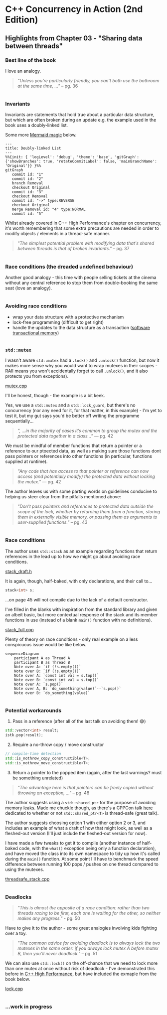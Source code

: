 # C++ Concurrency in Action (2nd Edition)

## Highlights from Chapter 03 - "Sharing data between threads"

### Best line of the book
I love an analogy.
> _"Unless you’re particularly friendly, you can’t both use the bathroom at the same time, ..."_ – pg. 36

#
### Invariants
Invariants are statements that hold true about a particular data structure, but which are often broken during an update e.g. the example used in the book uses a doubly-linked list.

Some more [Mermaid magic](https://mermaid.js.org/syntax/gitgraph.html) below.

```mermaid
---
title: Doubly-linked List
---
%%{init: { 'logLevel': 'debug', 'theme': 'base', 'gitGraph': {'showBranches': true, 'rotateCommitLabel': false, 'mainBranchName': 'Original'}} }%%
gitGraph
   commit id: "1"
   commit id: "2"
   branch Removal
   checkout Original
   commit id: "3"
   checkout Removal
   commit id: "->" type:REVERSE
   checkout Original
   merge Removal id: "4" type:NORMAL
   commit id: "5"
```
Whilst already covered in C++ High Performance's chapter on concurrency, it's worth remembering that some extra precautions are needed in order to modify objects / elements in a thread-safe manner.
> _"The simplest potential problem with modifying data that's shared between threads is that of broken invariants."_ – pg. 37

#
### Race conditions (the dreaded undefined behaviour)
Another good analogy - this time with people selling tickets at the cinema without any central reference to stop them from double-booking the same seat (love an analogy).

#
### Avoiding race conditions
* wrap your data structure with a protective mechanism
* lock-free programming (difficult to get right)
* handle the updates to the data structure as a transaction ([software transactional memory](https://en.wikipedia.org/wiki/Software_transactional_memory))

#
### `std::mutex`
I wasn't aware `std::mutex` had a `.lock()` and `.unlock()` function, but now it makes more sense why you would want to wrap mutexes in their scopes - RAII means you won't accidentally forget to call `.unlock()`, and it also protects you from exceptions).

[mutex.cpp](mutex.cpp)

I'll be honest, though - the example is a bit keek.

Yes, we use a `std::mutex` and a `std::lock_guard`, but there's no concurrency (nor any need for it, for that matter, in this example) - I'm yet to test it, but my gut says you'd be better off writing the programme sequentially...

>_", ...in the majority of cases it’s common to group the mutex and the protected data together in a class..."_ — pg. 42

We must be mindful of member functions that return a pointer or a reference to our ptoected data, as well as making sure those functions dont pass pointers or references into other functions (in particular, functions supplied at runtime).

>_"Any code that has access to that pointer or reference can now access (and potentially modify) the protected data without locking the mutex."_ — pg. 42

The author leaves us with some parting words on guidelines conducive to helping us steer clear from the pitfalls mentioned above:
> _"Don’t pass pointers and references to protected data outside the scope of the lock, whether by returning them from a function, storing them in externally visible memory, or passing them as arguments to user-supplied functions."_ – pg. 43

#
### Race conditions
The author uses `std::stack` as an example regarding functions that return references in the lead up to how we might go about avoiding race conditions.

[stack_draft.h](stack_draft.h)

It is again, though, half-baked, with only declarations, and their call to...
```cpp
stack<int> s;
```
...on page 45 will not compile due to the lack of a default constructor.

I've filled in the blanks with inspiration from the standard library and given an albeit basic, but more contextual response of the stack and its member functions in use (instead of a blank `main()` function with no definitions).

[stack_full.cpp](stack_full.cpp)
 
Plenty of theory on race conditions - only real example on a less conspicuous issue would be like below.

```mermaid
sequenceDiagram
    participant A as Thread A
    participant B as Thread B
    Note over A: `if (!s.empty())`
    Note over B: `if (!s.empty())`
    Note over A: `const int val = s.top()`
    Note over B: `const int val = s.top()`
    Note over A: `s.pop()`
    Note over A, B: `do_something(value)`--`s.pop()`
    Note over B: `do_something(value)`
```

#
### Potential workarounds
1) Pass in a reference (after all of the last talk on avoiding them! 😅)
```cpp
std::vector<int> result;
istk.pop(result);
```
2) Require a no-throw copy / move constructor
```cpp
// compile-time detection
std::is_nothrow_copy_constructible<T>;
std::is_nothrow_move_constructible<T>;
```
3) Return a pointer to the popped item (again, after the last warnings? must be something unrelated)
>_"The advantage here is that pointers can be freely copied without throwing an exception, ..."_ – pg. 48

The author suggests using a `std::shared_ptr` for the purpose of avoiding memory leaks. Made me chuckle though, as there's a CPPCon talk [here](https://youtu.be/lkgszkPnV8g?t=1257) dedicated to whether or not `std::shared_ptr<T>` is thread-safe (great talk).

The author suggests choosing option 1 with either option 2 or 3, and includes an example of what a draft of how that might look, as well as a fleshed-out version (I'll just include the fleshed-out version for now).

I have made a few tweaks to get it to compile (another instance of half-baked code, with the `what()` exception being only a function declaration), and have moved the class into its own namespace to tidy up how it's called during the `main()` function. At some point I'll have to benchmark the speed difference between running 100 pops / pushes on one thread compared to using the mutexes.

[threadsafe_stack.cpp](threadsafe_stack.cpp)

#
### Deadlocks
> _"This is almost the opposite of a race condition: rather than two threads racing to be first, each one is waiting for the other, so neither makes any progress."_ - pg. 50

Have to give it to the author - some great analogies involving kids fighting over a toy.

> _"The common advice for avoiding deadlock is to always lock the two mutexes in the same order: if you always lock mutex A before mutex B, then you’ll never deadlock."_ – pg. 51

We can also use `std::lock()` on the off-chance that we need to lock more than one mutex at once without risk of deadlock - I've demonstrated this before in [C++ High Performance](https://github.com/ITHelpDec/CPP-High-Performance/blob/2e61864d92c2981af90dfb536b6b318e18746e36/Chapter%2011%20-%20Concurrency/money_transfer.cpp#L15), but have included the exmaple from the book below.

[lock.cpp](lock.cpp)

#
### ...work in progress
